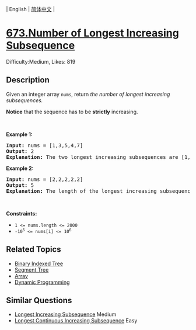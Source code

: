 
| English | [简体中文](problem_zh.md) |

# [673.Number of Longest Increasing Subsequence](https://leetcode.com/problems/number-of-longest-increasing-subsequence/)
Difficulty:Medium, Likes: 819

## Description

<p>Given an integer array&nbsp;<code>nums</code>, return <em>the number of longest increasing subsequences.</em></p>

<p><strong>Notice</strong> that the sequence has to be <strong>strictly</strong> increasing.</p>

<p>&nbsp;</p>
<p><strong class="example">Example 1:</strong></p>

<pre>
<strong>Input:</strong> nums = [1,3,5,4,7]
<strong>Output:</strong> 2
<strong>Explanation:</strong> The two longest increasing subsequences are [1, 3, 4, 7] and [1, 3, 5, 7].
</pre>

<p><strong class="example">Example 2:</strong></p>

<pre>
<strong>Input:</strong> nums = [2,2,2,2,2]
<strong>Output:</strong> 5
<strong>Explanation:</strong> The length of the longest increasing subsequence is 1, and there are 5 increasing subsequences of length 1, so output 5.
</pre>

<p>&nbsp;</p>
<p><strong>Constraints:</strong></p>

<ul>
	<li><code>1 &lt;= nums.length &lt;= 2000</code></li>
	<li><code>-10<sup>6</sup> &lt;= nums[i] &lt;= 10<sup>6</sup></code></li>
</ul>


## Related Topics

- [Binary Indexed Tree](https://leetcode.com/tag/binary-indexed-tree/)
- [Segment Tree](https://leetcode.com/tag/segment-tree/)
- [Array](https://leetcode.com/tag/array/)
- [Dynamic Programming](https://leetcode.com/tag/dynamic-programming/)

## Similar Questions

- [Longest Increasing Subsequence](../longest-increasing-subsequence/README_EN.md) Medium 
- [Longest Continuous Increasing Subsequence](../longest-continuous-increasing-subsequence/README_EN.md) Easy 

